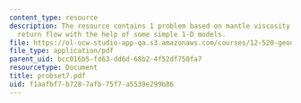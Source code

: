 ```yaml
---
content_type: resource
description: The resource contains 1 problem based on mantle viscosity and global
  return flow with the help of some simple 1-D models.
file: https://ol-ocw-studio-app-qa.s3.amazonaws.com/courses/12-520-geodynamics-fall-2006/f1aafbf7b7287afb75f7a5539e299b86_probset7.pdf
file_type: application/pdf
parent_uid: bcc016b5-fd63-dd6d-68b2-4f52df750fa7
resourcetype: Document
title: probset7.pdf
uid: f1aafbf7-b728-7afb-75f7-a5539e299b86
---
```

